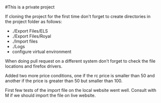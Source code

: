 #This is a private project

If cloning the project for the first time don't forget to create directories in the project folder as follows:
 - ./Export Files/ELS
 - ./Export Files/Royal
 - ./Import files
 - ./Logs
 - configure virtual environment

When doing pull request on a different system don't forget to check the file locations and firefox drivers.

Added two more price conditions, one if the rc price is smaller than 50 and another if the price is greater than 50 but smaller than 100.

First few tests of the import file on the local website went well. Consult with M if we should import the file on live website.